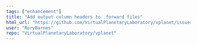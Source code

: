 ```yaml
---
tags: ["enhancement"]
title: "Add output column headers to .forward files"
html_url: "https://github.com/VirtualPlanetaryLaboratory/vplanet/issues/147"
user: "RoryBarnes"
repo: "VirtualPlanetaryLaboratory/vplanet"
---
```


